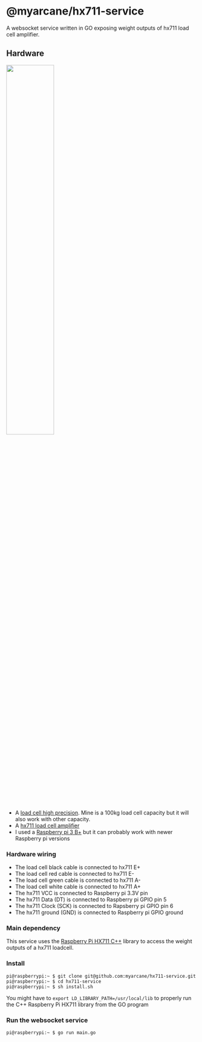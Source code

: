 # @myarcane/hx711-service

A websocket service written in GO exposing weight outputs of hx711 load cell amplifier.

## Hardware
<img src="https://github.com/myarcane/hx711-service/assets/1671293/113b589c-7e12-451d-b6d1-01a76092b357" width="50%" height="50%" />


- A [load cell high precision](https://www.amazon.ca/dp/B077YHNNCP?psc=1&ref=ppx_yo2ov_dt_b_product_details).
  Mine is a 100kg load cell capacity but it will also work with other capacity.
- A [hx711 load cell amplifier](https://www.amazon.ca/-/fr/Oiyagai-capteurs-pes%C3%A9e-double-pr%C3%A9cision/dp/B0779RZYF1/ref=sr_1_31)
- I used a [Raspberry pi 3 B+](https://www.pishop.ca/product/raspberry-pi-3-model-b-plus/) but it can probably work with newer Raspberry pi versions

### Hardware wiring
- The load cell black cable is connected to hx711 E+
- The load cell red cable is connected to hx711 E-
- The load cell green cable is connected to hx711 A-
- The load cell white cable is connected to hx711 A+
- The hx711 VCC is connected to Raspberry pi 3.3V pin
- The hx711 Data (DT) is connected to Raspberry pi GPIO pin 5
- The hx711 Clock (SCK) is connected to Rapsberry pi GPIO pin 6
- The hx711 ground (GND) is connected to Raspberry pi GPIO ground

### Main dependency

This service uses the [Raspberry Pi HX711 C++](https://github.com/endail/hx711) library to access the weight outputs of a hx711 loadcell.

### Install

```console
pi@raspberrypi:~ $ git clone git@github.com:myarcane/hx711-service.git
pi@raspberrypi:~ $ cd hx711-service
pi@raspberrypi:~ $ sh install.sh
```

You might have to `export LD_LIBRARY_PATH=/usr/local/lib` to properly run the C++ Raspberry Pi HX711 library from the GO program

### Run the websocket service

```console
pi@raspberrypi:~ $ go run main.go
```
